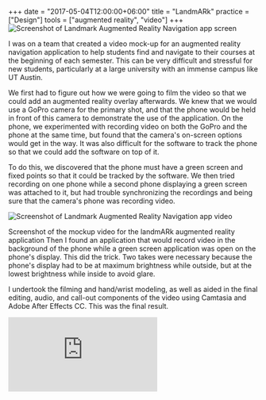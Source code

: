 +++
date = "2017-05-04T12:00:00+06:00"
title = "LandmARk"
practice = ["Design"]
tools = ["augmented reality", "video"]
+++
![Screenshot of Landmark Augmented Reality Navigation app screen](/img/landmark1.jpg "LandmARk Augmented Reality app")

I was on a team that created a video mock-up for an augmented reality navigation application to help students find and navigate to their courses at the beginning of each semester. This can be very difficult and stressful for new students, particularly at a large university with an immense campus like UT Austin.

We first had to figure out how we were going to film the video so that we could add an augmented reality overlay afterwards. We knew that we would use a GoPro camera for the primary shot, and that the phone would be held in front of this camera to demonstrate the use of the application. On the phone, we experimented with recording video on both the GoPro and the phone at the same time, but found that the camera's on-screen options would get in the way. It was also difficult for the software to track the phone so that we could add the software on top of it.

To do this, we discovered that the phone must have a green screen and fixed points so that it could be tracked by the software. We then tried recording on one phone while a second phone displaying a green screen was attached to it, but had trouble synchronizing the recordings and being sure that the camera's phone was recording video.

![Screenshot of Landmark Augmented Reality Navigation app video](/img/landmark2.jpg "LandmARk Augmented Reality video")

Screenshot of the mockup video for the landmARk augmented reality application
Then I found an application that would record video in the background of the phone while a green screen application was open on the phone's display. This did the trick. Two takes were necessary because the phone's display had to be at maximum brightness while outside, but at the lowest brightness while inside to avoid glare.

I undertook the filming and hand/wrist modeling, as well as aided in the final editing, audio, and call-out components of the video using Camtasia and Adobe After Effects CC. This was the final result.

<div class="video-container video-container-16x9">
  <iframe src="https://www.youtube-nocookie.com/embed/Z4vYH_8ZHo4?rel=0" frameborder="0" allowfullscreen></iframe>
</div>
